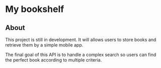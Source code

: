 # My bookshelf

## About
This project is still in development. It will allows users to store books and retrieve them by a simple mobile app.

The final goal of this API is to handle a complex search so users can find the perfect book according to multiple criteria.
